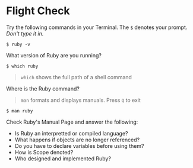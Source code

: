 # Flight Check

Try the following commands in your Terminal. 
The `$` denotes your prompt. *Don't type it in.*

```
$ ruby -v
```

What version of Ruby are you running?

```
$ which ruby
```

> `which` shows the full path of a shell command

Where is the Ruby command?

> `man` formats and displays manuals. Press `Q` to exit

```
$ man ruby
```

Check Ruby's Manual Page and answer the following:

- Is Ruby an interpretted or compiled language?
- What happens if objects are no longer referenced?
- Do you have to declare variables before using them?
- How is Scope denoted?
- Who designed and implemented Ruby?
